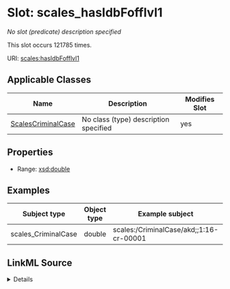

# Slot: scales_hasIdbFofflvl1


_No slot (predicate) description specified_






This slot occurs 121785 times.


URI: [scales:hasIdbFofflvl1](http://schemas.scales-okn.org/rdf/scales#hasIdbFofflvl1)



<!-- no inheritance hierarchy -->





## Applicable Classes

| Name | Description | Modifies Slot |
| --- | --- | --- |
| [ScalesCriminalCase](../classes/ScalesCriminalCase.md) | No class (type) description specified |  yes  |







## Properties

* Range: [xsd:double](http://www.w3.org/2001/XMLSchema#double)






## Examples

| Subject type | Object type | Example subject | Example object | Occurrences |
| --- | --- | --- | --- | --- |
| scales_CriminalCase | double | scales:/CriminalCase/akd;;1:16-cr-00001 | 3.0 | 121785 |




## LinkML Source

<details>

```yaml
name: scales_hasIdbFofflvl1
annotations:
  count:
    tag: count
    value: 121785
description: No slot (predicate) description specified
examples:
- object:
    example_object: '3.0'
    example_object_type: double
    example_predicate: scales:hasIdbFofflvl1
    example_subject: scales:/CriminalCase/akd;;1:16-cr-00001
    example_subject_type: scales_CriminalCase
from_schema: scales-kg
rank: 1000
slot_uri: scales:hasIdbFofflvl1
alias: scales_hasIdbFofflvl1
domain_of:
- scales_CriminalCase
range: double

```
</details>